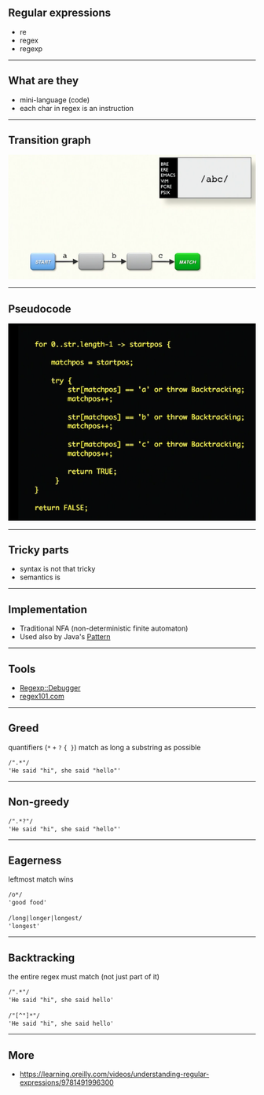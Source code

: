 ## Regular expressions

* re
* regex
* regexp

---

## What are they

* mini-language (code)
* each char in regex is an instruction

---

## Transition graph

![](transition_graph.png)

---

## Pseudocode

![](pseudocode.png)

---

## Tricky parts

* syntax is not that tricky
* semantics is

---

## Implementation

* Traditional NFA (non-deterministic finite automaton)
* Used also by Java's [Pattern](https://docs.oracle.com/javase/10/docs/api/java/util/regex/Pattern.html#jcc)

---

## Tools

* [Regexp::Debugger](https://metacpan.org/pod/Regexp::Debugger)
* [regex101.com](https://regex101.com)

---

## Greed

quantifiers (`*` `+` `?` `{ }`) match as long a substring as possible

```plain
/".*"/
'He said "hi", she said "hello"'
```

---

## Non-greedy

```plain
/".*?"/
'He said "hi", she said "hello"'
```

---

## Eagerness

leftmost match wins

```plain
/o*/
'good food'

/long|longer|longest/
'longest'
```

---

## Backtracking

the entire regex must match (not just part of it)

```plain
/".*"/
'He said "hi", she said hello'

/"[^"]*"/
'He said "hi", she said hello'
```

---

## More

* https://learning.oreilly.com/videos/understanding-regular-expressions/9781491996300
